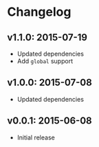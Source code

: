 # Changelog

## v1.1.0: 2015-07-19

- Updated dependencies
- Add `global` support

## v1.0.0: 2015-07-08

- Updated dependencies

## v0.0.1: 2015-06-08

- Initial release
